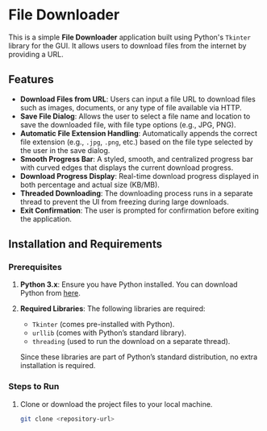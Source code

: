 # File Downloader

This is a simple **File Downloader** application built using Python's `Tkinter` library for the GUI. It allows users to download files from the internet by providing a URL.

## Features

- **Download Files from URL**: Users can input a file URL to download files such as images, documents, or any type of file available via HTTP.
- **Save File Dialog**: Allows the user to select a file name and location to save the downloaded file, with file type options (e.g., JPG, PNG).
- **Automatic File Extension Handling**: Automatically appends the correct file extension (e.g., `.jpg`, `.png`, etc.) based on the file type selected by the user in the save dialog.
- **Smooth Progress Bar**: A styled, smooth, and centralized progress bar with curved edges that displays the current download progress.
- **Download Progress Display**: Real-time download progress displayed in both percentage and actual size (KB/MB).
- **Threaded Downloading**: The downloading process runs in a separate thread to prevent the UI from freezing during large downloads.
- **Exit Confirmation**: The user is prompted for confirmation before exiting the application.

## Installation and Requirements

### Prerequisites

1. **Python 3.x**: Ensure you have Python installed. You can download Python from [here](https://www.python.org/downloads/).
2. **Required Libraries**: The following libraries are required:
   - `Tkinter` (comes pre-installed with Python).
   - `urllib` (comes with Python’s standard library).
   - `threading` (used to run the download on a separate thread).
   
   Since these libraries are part of Python’s standard distribution, no extra installation is required.

### Steps to Run

1. Clone or download the project files to your local machine.
   
   ```bash
   git clone <repository-url>
